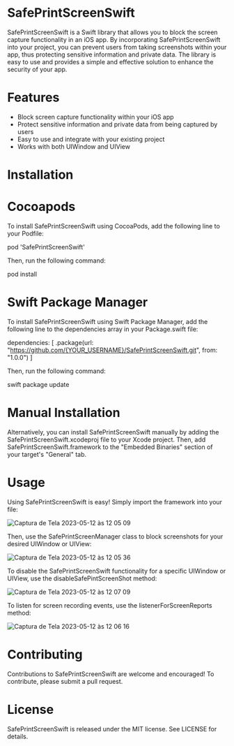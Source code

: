 # SafePrintScreenSwift

SafePrintScreenSwift is a Swift library that allows you to block the screen capture functionality in an iOS app. By incorporating SafePrintScreenSwift into your project, you can prevent users from taking screenshots within your app, thus protecting sensitive information and private data. The library is easy to use and provides a simple and effective solution to enhance the security of your app.

# Features

- Block screen capture functionality within your iOS app
- Protect sensitive information and private data from being captured by users
- Easy to use and integrate with your existing project
- Works with both UIWindow and UIView

# Installation

# Cocoapods

To install SafePrintScreenSwift using CocoaPods, add the following line to your Podfile:

pod 'SafePrintScreenSwift'

Then, run the following command:

pod install

# Swift Package Manager

To install SafePrintScreenSwift using Swift Package Manager, add the following line to the dependencies array in your Package.swift file:

dependencies: [
    .package(url: "https://github.com/{YOUR_USERNAME}/SafePrintScreenSwift.git", from: "1.0.0")
]

Then, run the following command:

swift package update

# Manual Installation

Alternatively, you can install SafePrintScreenSwift manually by adding the SafePrintScreenSwift.xcodeproj file to your Xcode project. Then, add SafePrintScreenSwift.framework to the "Embedded Binaries" section of your target's "General" tab.

# Usage

Using SafePrintScreenSwift is easy! Simply import the framework into your file:

![Captura de Tela 2023-05-12 às 12 05 09](https://github.com/raphaeltorquat0/SafePrintScreenSwift/assets/89878688/d06d11e7-63ee-453b-bf0b-a64d2f6b5941)

Then, use the SafePrintScreenManager class to block screenshots for your desired UIWindow or UIView:

![Captura de Tela 2023-05-12 às 12 05 36](https://github.com/raphaeltorquat0/SafePrintScreenSwift/assets/89878688/ec6505e2-1f45-44c7-8429-cd4c3db57e3e)

To disable the SafePrintScreenSwift functionality for a specific UIWindow or UIView, use the disableSafePintScreenShot method:

![Captura de Tela 2023-05-12 às 12 07 09](https://github.com/raphaeltorquat0/SafePrintScreenSwift/assets/89878688/a334fffd-179a-4ade-a530-579c27330369)

To listen for screen recording events, use the listenerForScreenReports method:

![Captura de Tela 2023-05-12 às 12 06 16](https://github.com/raphaeltorquat0/SafePrintScreenSwift/assets/89878688/7f35da79-e76e-46a9-b595-87e478adc58d)

# Contributing

Contributions to SafePrintScreenSwift are welcome and encouraged! To contribute, please submit a pull request.

# License 

SafePrintScreenSwift is released under the MIT license. See LICENSE for details.

